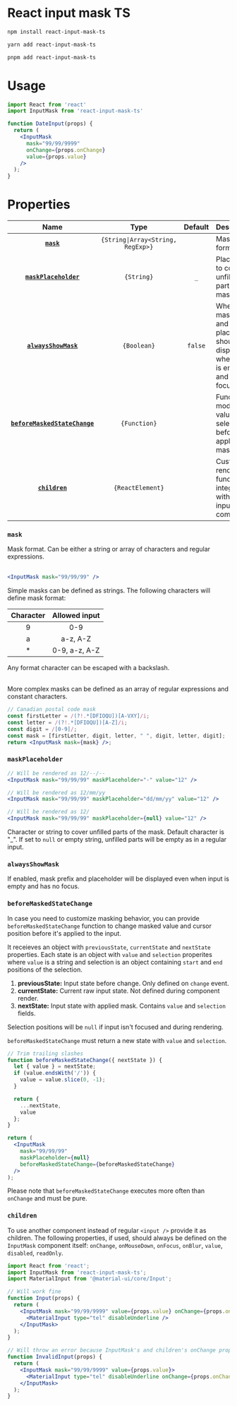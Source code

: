 # React input mask TS

```sh
npm install react-input-mask-ts
```
```sh
yarn add react-input-mask-ts
```
```sh
pnpm add react-input-mask-ts
```


# Usage

```jsx
import React from 'react'
import InputMask from 'react-input-mask-ts'

function DateInput(props) {
  return (
    <InputMask
      mask="99/99/9999"
      onChange={props.onChange}
      value={props.value}
    />
  );
}
```


# Properties

|                           Name                            |               Type                | Default | Description                                                                                  |
| :-------------------------------------------------------: | :-------------------------------: | :-----: | :------------------------------------------------------------------------------------------- |
|                    **[`mask`](#mask)**                    | `{String\|Array<String, RegExp>}` |         | Mask format                                                                                  |
|         **[`maskPlaceholder`](#maskplaceholder)**         |            `{String}`             |   `_`   | Placeholder to cover unfilled parts of the mask                                              |
|          **[`alwaysShowMask`](#alwaysshowmask)**          |            `{Boolean}`            | `false` | Whether mask prefix and placeholder should be displayed when input is empty and has no focus |
| **[`beforeMaskedStateChange`](#beforemaskedstatechange)** |           `{Function}`            |         | Function to modify value and selection before applying mask                                  |
|                **[`children`](#children)**                |         `{ReactElement}`          |         | Custom render function for integration with other input components                           |



### `mask`

Mask format. Can be either a string or array of characters and regular expressions.<br /><br />

```jsx
<InputMask mask="99/99/99" />
```

Simple masks can be defined as strings. The following characters will define mask format:

| Character | Allowed input |
| :-------: | :-----------: |
|     9     |      0-9      |
|     a     |   a-z, A-Z    |
|    \*     | 0-9, a-z, A-Z |

Any format character can be escaped with a backslash.<br /><br />

More complex masks can be defined as an array of regular expressions and constant characters.

```jsx
// Canadian postal code mask
const firstLetter = /(?!.*[DFIOQU])[A-VXY]/i;
const letter = /(?!.*[DFIOQU])[A-Z]/i;
const digit = /[0-9]/;
const mask = [firstLetter, digit, letter, " ", digit, letter, digit];
return <InputMask mask={mask} />;
```

### `maskPlaceholder`

```jsx
// Will be rendered as 12/--/--
<InputMask mask="99/99/99" maskPlaceholder="-" value="12" />

// Will be rendered as 12/mm/yy
<InputMask mask="99/99/99" maskPlaceholder="dd/mm/yy" value="12" />

// Will be rendered as 12/
<InputMask mask="99/99/99" maskPlaceholder={null} value="12" />
```

Character or string to cover unfilled parts of the mask. Default character is "\_". If set to `null` or empty string, unfilled parts will be empty as in a regular input.

### `alwaysShowMask`

If enabled, mask prefix and placeholder will be displayed even when input is empty and has no focus.

### `beforeMaskedStateChange`

In case you need to customize masking behavior, you can provide `beforeMaskedStateChange` function to change masked value and cursor position before it's applied to the input.

It receieves an object with `previousState`, `currentState` and `nextState` properties. Each state is an object with `value` and `selection` properites where `value` is a string and selection is an object containing `start` and `end` positions of the selection.

1. **previousState:** Input state before change. Only defined on `change` event.
2. **currentState:** Current raw input state. Not defined during component render.
3. **nextState:** Input state with applied mask. Contains `value` and `selection` fields.

Selection positions will be `null` if input isn't focused and during rendering.

`beforeMaskedStateChange` must return a new state with `value` and `selection`.

```jsx
// Trim trailing slashes
function beforeMaskedStateChange({ nextState }) {
  let { value } = nextState;
  if (value.endsWith('/')) {
    value = value.slice(0, -1);
  }

  return {
    ...nextState,
    value
  };
}

return (
  <InputMask
    mask="99/99/99"
    maskPlaceholder={null}
    beforeMaskedStateChange={beforeMaskedStateChange}
  />
);
```

Please note that `beforeMaskedStateChange` executes more often than `onChange` and must be pure.

### `children`

To use another component instead of regular `<input />` provide it as children. The following properties, if used, should always be defined on the `InputMask` component itself: `onChange`, `onMouseDown`, `onFocus`, `onBlur`, `value`, `disabled`, `readOnly`.

```jsx
import React from 'react';
import InputMask from 'react-input-mask-ts';
import MaterialInput from '@material-ui/core/Input';

// Will work fine
function Input(props) {
  return (
    <InputMask mask="99/99/9999" value={props.value} onChange={props.onChange}>
      <MaterialInput type="tel" disableUnderline />
    </InputMask>
  );
}

// Will throw an error because InputMask's and children's onChange props aren't the same
function InvalidInput(props) {
  return (
    <InputMask mask="99/99/9999" value={props.value}>
      <MaterialInput type="tel" disableUnderline onChange={props.onChange} />
    </InputMask>
  );
}
```